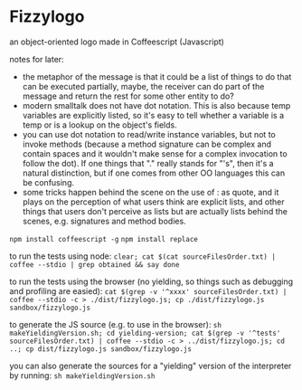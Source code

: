 # Fizzylogo
an object-oriented logo made in Coffeescript (Javascript)

notes for later:
* the metaphor of the message is that it could be a list of things to do that can be executed partially, maybe, the receiver can do part of the message and return the rest for some other entity to do?
* modern smalltalk does not have dot notation. This is also because temp variables are explicitly listed, so it's easy to tell whether a variable is a temp or is a lookup on the object's fields.
* you can use dot notation to read/write instance variables, but not to invoke methods (because a method signature can be complex and contain spaces and it wouldn't make sense for a complex invocation to follow the dot). If one things that "." really stands for "'s", then it's a natural distinction, but if one comes from other OO languages this can be confusing.
* some tricks happen behind the scene on the use of : as quote, and it plays on the perception of what users think are explicit lists, and other things that users don't perceive as lists but are actually lists behind the scenes, e.g. signatures and method bodies.

```npm install coffeescript -g```
```npm install replace```


to run the tests using node:
```clear; cat $(cat sourceFilesOrder.txt) | coffee --stdio | grep obtained && say done```

to run the tests using the browser (no yielding, so things such as debugging and profiling are easied):
```cat $(grep -v '^xxxx' sourceFilesOrder.txt) | coffee --stdio -c > ./dist/fizzylogo.js; cp ./dist/fizzylogo.js sandbox/fizzylogo.js```

to generate the JS source (e.g. to use in the browser):
```sh makeYieldingVersion.sh; cd yielding-version; cat $(grep -v '^tests' sourceFilesOrder.txt) | coffee --stdio -c > ../dist/fizzylogo.js; cd ..; cp dist/fizzylogo.js sandbox/fizzylogo.js```

you can also generate the sources for a "yielding" version of the interpreter by running:
```sh makeYieldingVersion.sh```

